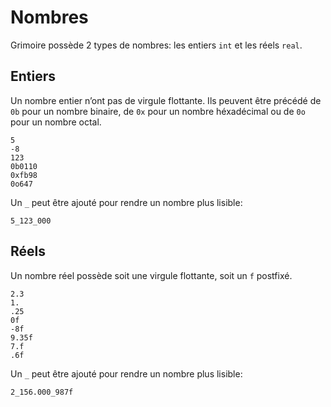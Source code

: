 # Nombres
Grimoire possède 2 types de nombres: les entiers `int` et les réels `real`.

## Entiers

Un nombre entier n’ont pas de virgule flottante.
Ils peuvent être précédé de `0b` pour un nombre binaire, de `0x` pour un nombre héxadécimal ou de `0o` pour un nombre octal.
```grimoire
5
-8
123
0b0110
0xfb98
0o647
```

Un `_` peut être ajouté pour rendre un nombre plus lisible:
```grimoire
5_123_000
```

## Réels

Un nombre réel possède soit une virgule flottante, soit un `f` postfixé.
```grimoire
2.3
1.
.25
0f
-8f
9.35f
7.f
.6f
```

Un `_` peut être ajouté pour rendre un nombre plus lisible:
```grimoire
2_156.000_987f
```
